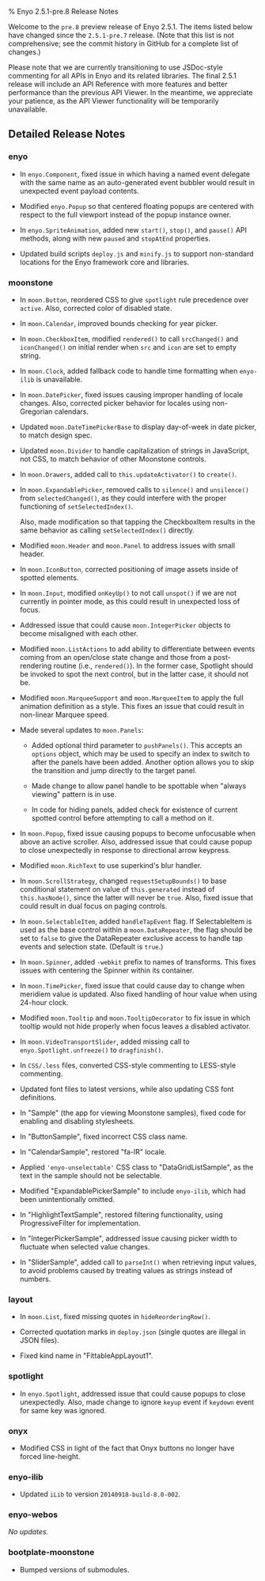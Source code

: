 ﻿% Enyo 2.5.1-pre.8 Release Notes

Welcome to the `pre.8` preview release of Enyo 2.5.1.  The items listed below
have changed since the `2.5.1-pre.7` release.  (Note that this list is not
comprehensive; see the commit history in GitHub for a complete list of changes.)

Please note that we are currently transitioning to use JSDoc-style commenting
for all APIs in Enyo and its related libraries.  The final 2.5.1 release will
include an API Reference with more features and better performance than the
previous API Viewer.  In the meantime, we appreciate your patience, as the API
Viewer functionality will be temporarily unavailable.

## Detailed Release Notes

### enyo

* In `enyo.Component`, fixed issue in which having a named event delegate with
    the same name as an auto-generated event bubbler would result in unexpected
    event payload contents.

* Modified `enyo.Popup` so that centered floating popups are centered with
    respect to the full viewport instead of the popup instance owner.

* In `enyo.SpriteAnimation`, added new `start()`, `stop()`, and `pause()`
    API methods, along with new `paused` and `stopAtEnd` properties.

* Updated build scripts `deploy.js` and `minify.js` to support non-standard
    locations for the Enyo framework core and libraries.

### moonstone

* In `moon.Button`, reordered CSS to give `spotlight` rule precedence over
    `active`.  Also, corrected color of disabled state.

* In `moon.Calendar`, improved bounds checking for year picker.

* In `moon.CheckboxItem`, modified `rendered()` to call `srcChanged()` and
    `iconChanged()` on initial render when `src` and `icon` are set to empty
    string.

* In `moon.Clock`, added fallback code to handle time formatting when `enyo-ilib`
    is unavailable.

* In `moon.DatePicker`, fixed issues causing improper handling of locale
    changes.  Also, corrected picker behavior for locales using non-Gregorian
    calendars.

* Updated `moon.DateTimePickerBase` to display day-of-week in date picker, to
    match design spec.

* Updated `moon.Divider` to handle capitalization of strings in JavaScript, not
    CSS, to match behavior of other Moonstone controls.

* In `moon.Drawers`, added call to `this.updateActivator()` to `create()`.

* In `moon.ExpandablePicker`, removed calls to `silence()` and `unsilence()`
    from `selectedChanged()`, as they could interfere with the proper
    functioning of `setSelectedIndex()`.

    Also, made modification so that tapping the CheckboxItem results in the same
    behavior as calling `setSelectedIndex()` directly.
    
* Modified `moon.Header` and `moon.Panel` to address issues with small header.

* In `moon.IconButton`, corrected positioning of image assets inside of spotted
    elements.

* In `moon.Input`, modified `onKeyUp()` to not call `unspot()` if we are not
    currently in pointer mode, as this could result in unexpected loss of focus.

* Addressed issue that could cause `moon.IntegerPicker` objects to become
    misaligned with each other.

* Modified `moon.ListActions` to add ability to differentiate between events
    coming from an open/close state change and those from a post-rendering
    routine (i.e., `rendered()`).  In the former case, Spotlight should be
    invoked to spot the next control, but in the latter case, it should not be.

* Modified `moon.MarqueeSupport` and `moon.MarqueeItem` to apply the full
    animation definition as a style.  This fixes an issue that could result in
    non-linear Marquee speed.

* Made several updates to `moon.Panels`:

    + Added optional third parameter to `pushPanels()`.  This accepts an
        `options` object, which may be used to specify an index to switch to
        after the panels have been added.  Another option allows you to skip the
        transition and jump directly to the target panel.

    + Made change to allow panel handle to be spottable when "always viewing"
        pattern is in use.

    + In code for hiding panels, added check for existence of current spotted
        control before attempting to call a method on it.

* In `moon.Popup`, fixed issue causing popups to become unfocusable when above
    an active scroller.  Also, addressed issue that could cause popup to close
    unexpectedly in response to directional arrow keypress.

* Modified `moon.RichText` to use superkind's blur handler.

* In `moon.ScrollStrategy`, changed `requestSetupBounds()` to base conditional
    statement on value of `this.generated` instead of `this.hasNode()`, since
    the latter will never be `true`.  Also, fixed issue that could result in
    dual focus on paging controls.

* In `moon.SelectableItem`, added `handleTapEvent` flag.  If SelectableItem is
    used as the base control within a `moon.DataRepeater`, the flag should be
    set to `false` to give the DataRepeater exclusive access to handle tap
    events and selection state.  (Default is `true`.)

* In `moon.Spinner`, added `-webkit` prefix to names of transforms.  This fixes
    issues with centering the Spinner within its container.

* In `moon.TimePicker`, fixed issue that could cause day to change when meridiem
    value is updated.  Also fixed handling of hour value when using 24-hour
    clock.

* Modified `moon.Tooltip` and `moon.TooltipDecorator` to fix issue in which
    tooltip would not hide properly when focus leaves a disabled activator.

* In `moon.VideoTransportSlider`, added missing call to `enyo.Spotlight.unfreeze()`
    to `dragfinish()`.

* In `CSS/.less` files, converted CSS-style commenting to LESS-style commenting.

* Updated font files to latest versions, while also updating CSS font definitions.

* In "Sample" (the app for viewing Moonstone samples), fixed code for enabling
    and disabling stylesheets.

* In "ButtonSample", fixed incorrect CSS class name.

* In "CalendarSample", restored "fa-IR" locale.

* Applied `'enyo-unselectable'` CSS class to "DataGridListSample", as the text
    in the sample should not be selectable.

* Modified "ExpandablePickerSample" to include `enyo-ilib`, which had been
    unintentionally omitted.

* In "HighlightTextSample", restored filtering functionality, using
    ProgressiveFilter for implementation.

* In "IntegerPickerSample", addressed issue causing picker width to fluctuate
    when selected value changes.

* In "SliderSample", added call to `parseInt()` when retrieving input values, to
    avoid problems caused by treating values as strings instead of numbers.

### layout

* In `moon.List`, fixed missing quotes in `hideReorderingRow()`.

* Corrected quotation marks in `deploy.json` (single quotes are illegal in JSON
    files).

* Fixed kind name in "FittableAppLayout1".

### spotlight

* In `enyo.Spotlight`, addressed issue that could cause popups to close
    unexpectedly.  Also, made change to ignore `keyup` event if `keydown` event
    for same key was ignored.

### onyx

* Modified CSS in light of the fact that Onyx buttons no longer have forced
    line-height.

### enyo-ilib

* Updated `iLib` to version `20140918-build-8.0-002`.

### enyo-webos

_No updates._

### bootplate-moonstone

* Bumped versions of submodules.
